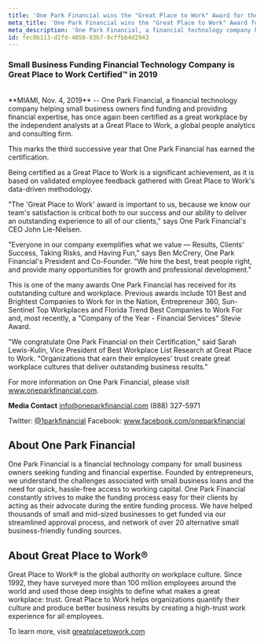 ```yaml
---
title: 'One Park Financial wins the "Great Place to Work" Award for the 3rd Time'
meta_title: 'One Park Financial wins the "Great Place to Work" Award for the 3rd Time'
meta_description: 'One Park Financial, a financial technology company helping small business owners find funding and providing financial expertise, has once again been certified as a great workplace by the independent analysts at a Great Place to Work, a global people analytics and consulting firm.'
id: fec0b113-d2fd-4050-83b7-9cffbb4d2943
---
```

### Small Business Funding Financial Technology Company is Great Place to Work Certified™ in 2019
<br />
**MIAMI, Nov. 4, 2019** -- One Park Financial, a financial technology company helping small business owners find funding and providing financial expertise, has once again been certified as a great workplace by the independent analysts at a Great Place to Work, a global people analytics and consulting firm.

This marks the third successive year that One Park Financial has earned the certification.

Being certified as a Great Place to Work is a significant achievement, as it is based on validated employee feedback gathered with Great Place to Work's data-driven methodology.

"The 'Great Place to Work' award is important to us, because we know our team's satisfaction is critical both to our success and our ability to deliver an outstanding experience to all of our clients," says One Park Financial's CEO John Lie-Nielsen.

"Everyone in our company exemplifies what we value — Results, Clients' Success, Taking Risks, and Having Fun," says Ben McCrery, One Park Financial's President and Co-Founder. "We hire the best, treat people right, and provide many opportunities for growth and professional development."

This is one of the many awards One Park Financial has received for its outstanding culture and workplace. Previous awards include 101 Best and Brightest Companies to Work for in the Nation, Entrepreneur 360, Sun-Sentinel Top Workplaces and Florida Trend Best Companies to Work For and, most recently, a "Company of the Year - Financial Services" Stevie Award.

"We congratulate One Park Financial on their Certification," said Sarah Lewis-Kulin, Vice President of Best Workplace List Research at Great Place to Work. "Organizations that earn their employees' trust create great workplace cultures that deliver outstanding business results."

For more information on One Park Financial, please visit www.oneparkfinancial.com.

**Media Contact**
info@oneparkfinancial.com
(888) 327-5971

Twitter: [@1parkfinancial](https://twitter.com/1ParkFinancial)
Facebook: www.facebook.com/oneparkfinancial


## About One Park Financial

One Park Financial is a financial technology company for small business owners seeking funding and financial expertise. Founded by entrepreneurs, we understand the challenges associated with small business loans and the need for quick, hassle-free access to working capital. One Park Financial constantly strives to make the funding process easy for their clients by acting as their advocate during the entire funding process. We have helped thousands of small and mid-sized businesses to get funded via our streamlined approval process, and network of over 20 alternative small business-friendly funding sources.

## About Great Place to Work®

Great Place to Work® is the global authority on workplace culture. Since 1992, they have surveyed more than 100 million employees around the world and used those deep insights to define what makes a great workplace: trust. Great Place to Work helps organizations quantify their culture and produce better business results by creating a high-trust work experience for all employees. 
 
To learn more, visit [greatplacetowork.com](http://greatplacetowork.com)